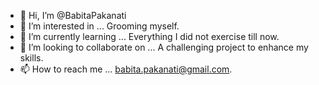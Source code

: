 - 👋 Hi, I’m @BabitaPakanati
- 👀 I’m interested in ... Grooming myself.
- 🌱 I’m currently learning ... Everything I did not exercise till now.
- 💞️ I’m looking to collaborate on ... A challenging project to enhance my skills.
- 📫 How to reach me ... babita.pakanati@gmail.com.

<!---
BabitaPakanati/BabitaPakanati is a ✨ special ✨ repository because its `README.md` (this file) appears on your GitHub profile.
You can click the Preview link to take a look at your changes.
--->
